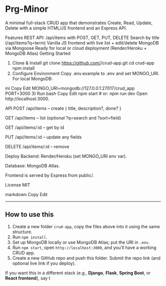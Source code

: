 # Prg-Minor
A minimal full-stack CRUD app that demonstrates Create, Read, Update, Delete with a simple HTML/JS frontend and an Express API.

Features
REST API: /api/items with POST, GET, PUT, DELETE
Search by title (/api/items?q=term)
Vanilla JS frontend with live list + edit/delete
MongoDB via Mongoose
Ready for local or cloud deployment (Render/Heroku + MongoDB Atlas)
Getting Started
1) Clone & Install
git clone https://github.com/<your-username>/crud-app.git
cd crud-app
npm install
2) Configure Environment
Copy .env.example to .env and set MONGO_URI. For local MongoDB:

ini
Copy
Edit
MONGO_URI=mongodb://127.0.0.1:27017/crud_app
PORT=3000
3) Run
bash
Copy
Edit
npm start    # or: npm run dev
Open http://localhost:3000.

API
POST /api/items – create { title, description?, done? }

GET /api/items – list (optional ?q=search and ?sort=field)

GET /api/items/:id – get by id

PUT /api/items/:id – update any fields

DELETE /api/items/:id – remove

Deploy
Backend: Render/Heroku (set MONGO_URI env var).

Database: MongoDB Atlas.

Frontend is served by Express from public/.

License
MIT

markdown
Copy
Edit

---

## How to use this
1. Create a new folder `crud-app`, copy the files above into it using the same structure.
2. Run `npm install`.
3. Set up MongoDB locally or use MongoDB Atlas; put the URI in `.env`.
4. Run `npm start`, open `http://localhost:3000`, and you’ll have a working CRUD app.
5. Create a new GitHub repo and push this folder. Submit the repo link (and optional live link if you deploy).

If you want this in a different stack (e.g., **Django**, **Flask**, **Spring Boot**, or **React frontend**), say t

